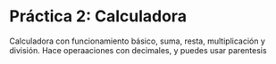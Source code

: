 # Práctica 2: Calculadora

Calculadora con funcionamiento básico, suma, resta, multiplicación y división. Hace operaaciones con decimales, y puedes usar parentesis
